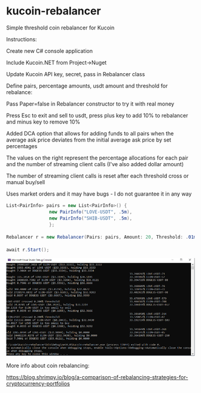 # kucoin-rebalancer
Simple threshold coin rebalancer for Kucoin

Instructions:

Create new C# console application

Include Kucoin.NET from Project->Nuget

Update Kucoin API key, secret, pass in Rebalancer class

Define pairs, percentage amounts, usdt amount and threshold for rebalance:

Pass Paper=false in Rebalancer constructor to try it with real money

Press Esc to exit and sell to usdt, press plus key to add 10% to rebalancer and minus key to remove 10%

Added DCA option that allows for adding funds to all pairs when the average ask price deviates from the initial average ask price by set percentages

The values on the right represent the percentage allocations for each pair and the number of streaming client calls (I've also added dollar amount)

The number of streaming client calls is reset after each threshold cross or manual buy/sell

Uses market orders and it may have bugs - I do not guarantee it in any way

```csharp
List<PairInfo> pairs = new List<PairInfo>() {
                new PairInfo("LOVE-USDT", .5m),
                new PairInfo("SHIB-USDT", .5m),
                };

Rebalancer r = new Rebalancer(Pairs: pairs, Amount: 20, Threshold: .01m, Paper: true, DCA: ".05@-.5; .1@-1; .15@-5");

await r.Start();
```

![Screenshot](screenshot.png)

More info about coin rebalancing:

https://blog.shrimpy.io/blog/a-comparison-of-rebalancing-strategies-for-cryptocurrency-portfolios
